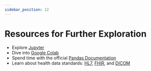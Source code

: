 ```yaml
---
sidebar_position: 12
---
```


# Resources for Further Exploration
- Explore [Jupyter](https://jupyter.org/)
- Dive into [Google Colab](https://colab.research.google.com/)
- Spend time with the official [Pandas Documentation](https://pandas.pydata.org/pandas-docs/stable/)
- Learn about health data standards: [HL7](https://www.hl7.org/implement/standards/), [FHIR](https://www.hl7.org/fhir/), and [DICOM](https://www.dicomstandard.org/)


